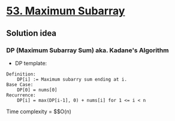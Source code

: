 # [53. Maximum Subarray](https://leetcode.com/problems/maximum-subarray/)

## Solution idea
### DP (Maximum Subarray Sum) aka. Kadane's Algorithm
- DP template:
```
Definition:
    DP[i] := Maximum subarry sum ending at i.
Base Case:
    DP[0] = nums[0]
Recurrence:
    DP[i] = max(DP[i-1], 0) + nums[i] for 1 <= i < n
```

Time complexity = $$O(n)